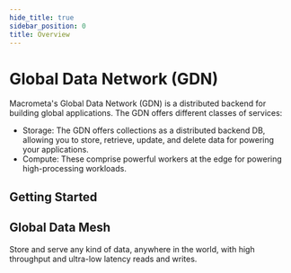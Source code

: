 ```yaml
---
hide_title: true
sidebar_position: 0
title: Overview
---
```


# Global Data Network (GDN)

Macrometa's Global Data Network (GDN) is a distributed backend for building global applications. The GDN offers different classes of services:

- Storage: The GDN offers collections as a distributed backend DB, allowing you to store, retrieve, update, and delete data for powering your applications.
- Compute: These comprise powerful workers at the edge for powering high-processing workloads.

## Getting Started

<grid cols={3}>
  <card
    heading="Create your own DB"
    description="Create, query, and update your distributed backend database with collections."
    href="/quickstart"
  />
  <card
    heading="Deploy with Compute"
    description="Build and deploy compute-intensive workloads at the edge with workers and functions"
    href="/queryworkers"
  />
<card
    heading="Manage User Access"
    description="Authenticate and control user access to ensure security"
    href="/account-management"
  />
</grid>

## Global Data Mesh

Store and serve any kind of data, anywhere in the world, with high throughput and ultra-low latency reads and writes.

<grid cols={3}>
  <card
    heading="Search Views"
    description="Flexible vector search, semantic search, similarity ranking, full-text search, and more."
    href="/search-views"
  />
  <card
    heading="Streams"
    description="Distributed, real-time stream engine with pub/sub and message queues."
    href="/streams"
  />
  <card
    heading="Graphs"
    description="Dynamic, high-throughput graphs with ultra low-latency queries."
    href="/graphs"
  />
</grid>
